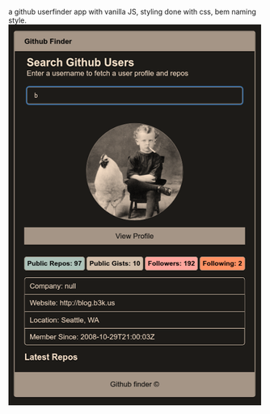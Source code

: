 a github userfinder app with vanilla JS, 
styling done with css, bem naming style.
![Screenshot of the site](./screenshots/js.github-finder.png)